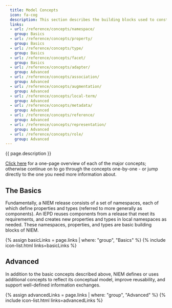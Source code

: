 ```yaml
---
  title: Model Concepts
  icon: fa-cog
  description: This section describes the building blocks used to construct the model.
  links:
  - url: /reference/concepts/namespace/
    group: Basics
  - url: /reference/concepts/property/
    group: Basics
  - url: /reference/concepts/type/
    group: Basics
  - url: /reference/concepts/facet/
    group: Basics
  - url: /reference/concepts/adapter/
    group: Advanced
  - url: /reference/concepts/association/
    group: Advanced
  - url: /reference/concepts/augmentation/
    group: Advanced
  - url: /reference/concepts/local-term/
    group: Advanced
  - url: /reference/concepts/metadata/
    group: Advanced
  - url: /reference/concepts/reference/
    group: Advanced
  - url: /reference/concepts/representation/
    group: Advanced
  - url: /reference/concepts/role/
    group: Advanced
---
```


{{ page.description }}

[Click here](overview) for a one-page overview of each of the major concepts; otherwise continue on to go through the concepts one-by-one - or jump directly to the one you need more information about.

## The Basics

Fundamentally, a NIEM release consists of a set of namespaces, each of which define properties and types (referred to more generally as components).  An IEPD reuses components from a release that meet its requirements, and creates new properties and types in local namespaces as needed.  These namespaces, properties, and types are basic building blocks of NIEM.

{% assign basicLinks = page.links | where: "group", "Basics" %}
{% include icon-list.html links=basicLinks %}

## Advanced

In addition to the basic concepts described above, NIEM defines or uses additional concepts to reflect its conceptual model, improve reusability, and support well-defined information exchanges.

{% assign advancedLinks = page.links | where: "group", "Advanced" %}
{% include icon-list.html links=advancedLinks %}
